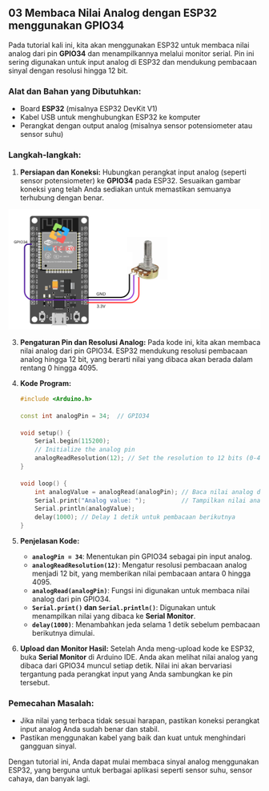 ## 03 Membaca Nilai Analog dengan ESP32 menggunakan GPIO34

Pada tutorial kali ini, kita akan menggunakan ESP32 untuk membaca nilai analog dari pin **GPIO34** dan menampilkannya melalui monitor serial. Pin ini sering digunakan untuk input analog di ESP32 dan mendukung pembacaan sinyal dengan resolusi hingga 12 bit.

### Alat dan Bahan yang Dibutuhkan:

- Board **ESP32** (misalnya ESP32 DevKit V1)
- Kabel USB untuk menghubungkan ESP32 ke komputer
- Perangkat dengan output analog (misalnya sensor potensiometer atau sensor suhu)

### Langkah-langkah:

1. **Persiapan dan Koneksi:** Hubungkan perangkat input analog (seperti sensor potensiometer) ke **GPIO34** pada ESP32. Sesuaikan gambar koneksi yang telah Anda sediakan untuk memastikan semuanya terhubung dengan benar.

![Koneksi Potensio ke ESP32](./assets/analog.png)

3. **Pengaturan Pin dan Resolusi Analog:** Pada kode ini, kita akan membaca nilai analog dari pin GPIO34. ESP32 mendukung resolusi pembacaan analog hingga 12 bit, yang berarti nilai yang dibaca akan berada dalam rentang 0 hingga 4095.

4. **Kode Program:**

   ```c++
   #include <Arduino.h>
   
   const int analogPin = 34;  // GPIO34
   
   void setup() {
       Serial.begin(115200);
       // Initialize the analog pin
       analogReadResolution(12); // Set the resolution to 12 bits (0-4095)
   }
   
   void loop() {
       int analogValue = analogRead(analogPin); // Baca nilai analog dari pin GPIO34
       Serial.print("Analog value: ");          // Tampilkan nilai analog pada serial monitor
       Serial.println(analogValue);
       delay(1000); // Delay 1 detik untuk pembacaan berikutnya
   }
   ```

5. **Penjelasan Kode:**

   - **`analogPin = 34`**: Menentukan pin GPIO34 sebagai pin input analog.
   - **`analogReadResolution(12)`**: Mengatur resolusi pembacaan analog menjadi 12 bit, yang memberikan nilai pembacaan antara 0 hingga 4095.
   - **`analogRead(analogPin)`**: Fungsi ini digunakan untuk membaca nilai analog dari pin GPIO34.
   - **`Serial.print()` dan `Serial.println()`**: Digunakan untuk menampilkan nilai yang dibaca ke **Serial Monitor**.
   - **`delay(1000)`**: Menambahkan jeda selama 1 detik sebelum pembacaan berikutnya dimulai.

6. **Upload dan Monitor Hasil:** Setelah Anda meng-upload kode ke ESP32, buka **Serial Monitor** di Arduino IDE. Anda akan melihat nilai analog yang dibaca dari GPIO34 muncul setiap detik. Nilai ini akan bervariasi tergantung pada perangkat input yang Anda sambungkan ke pin tersebut.

### Pemecahan Masalah:

- Jika nilai yang terbaca tidak sesuai harapan, pastikan koneksi perangkat input analog Anda sudah benar dan stabil.
- Pastikan menggunakan kabel yang baik dan kuat untuk menghindari gangguan sinyal.

Dengan tutorial ini, Anda dapat mulai membaca sinyal analog menggunakan ESP32, yang berguna untuk berbagai aplikasi seperti sensor suhu, sensor cahaya, dan banyak lagi.